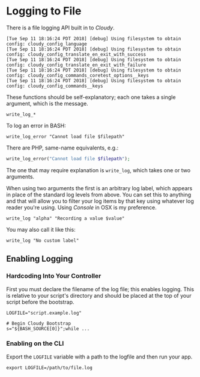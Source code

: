<!--
id: logging
tags: usage
-->

# Logging to File

There is a file logging API built in to _Cloudy_.

    [Tue Sep 11 18:16:24 PDT 2018] [debug] Using filesystem to obtain config: cloudy_config_language
    [Tue Sep 11 18:16:24 PDT 2018] [debug] Using filesystem to obtain config: cloudy_config_translate_en_exit_with_success
    [Tue Sep 11 18:16:24 PDT 2018] [debug] Using filesystem to obtain config: cloudy_config_translate_en_exit_with_failure
    [Tue Sep 11 18:16:24 PDT 2018] [debug] Using filesystem to obtain config: cloudy_config_commands_coretest_options__keys
    [Tue Sep 11 18:16:24 PDT 2018] [debug] Using filesystem to obtain config: cloudy_config_commands__keys

These functions should be self-explanatory; each one takes a single argument, which is the message.

    write_log_*

To log an error in BASH:

```shell
write_log_error "Cannot load file $filepath"    
```

There are PHP, same-name equivalents, e.g.:

```php
write_log_error("Cannot load file $filepath");    
```

The one that may require explanation is `write_log`, which takes one or two arguments.

When using two arguments the first is an arbitrary log label, which appears in place of the standard log levels from above. You can set this to anything and that will allow you to filter your log items by that key using whatever log reader you're using. Using _Console_ in OSX is my preference.

    write_log "alpha" "Recording a value $value"    

You may also call it like this:

    write_log "No custom label"

## Enabling Logging

### Hardcoding Into Your Controller

First you must declare the filename of the log file; this enables logging. This is relative to your script's directory and should be placed at the top of your script before the bootstrap.

```shell
LOGFILE="script.example.log"

# Begin Cloudy Bootstrap
s="${BASH_SOURCE[0]}";while ...
```

### Enabling on the CLI

Export the `LOGFILE` variable with a path to the logfile and then run your app.

```shell
export LOGFILE=/path/to/file.log
```

